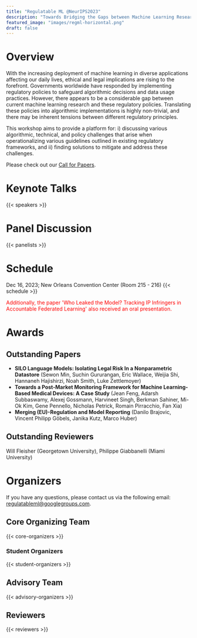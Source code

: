 ```yaml
---
title: "Regulatable ML @NeurIPS2023"
description: "Towards Bridging the Gaps between Machine Learning Research and Regulations"
featured_image: "images/regml-horizontal.png"
draft: false
---
```



# Overview

With the increasing deployment of machine learning in diverse applications affecting our daily lives, ethical and legal implications are rising to the forefront. Governments worldwide have responded by implementing regulatory policies to safeguard algorithmic decisions and data usage practices. However, there appears to be a considerable gap between current machine learning research and these regulatory policies. Translating these policies into algorithmic implementations is highly non-trivial, and there may be inherent tensions between different regulatory principles.

This workshop aims to provide a platform for: i) discussing various algorithmic, technical, and policy challenges that arise when operationalizing various guidelines outlined in existing regulatory frameworks, and ii) finding solutions to mitigate and address these challenges. 

Please check out our [Call for Papers](/cfp/).

# Keynote Talks

{{< speakers >}}

# Panel Discussion

{{< panelists >}}

# Schedule
Dec 16, 2023; New Orleans Convention Center (Room 215 - 216)
{{< schedule >}}

<span style="color: red;">Additionally, the paper 'Who Leaked the Model? Tracking IP Infringers in Accountable Federated Learning' also received an oral presentation.</span>

# Awards

## Outstanding Papers
- **SILO Language Models: Isolating Legal Risk In a Nonparametric Datastore** (Sewon Min, Suchin Gururangan, Eric Wallace, Weijia Shi, Hannaneh Hajishirzi, Noah Smith, Luke Zettlemoyer)
- **Towards a Post-Market Monitoring Framework for Machine Learning-Based Medical Devices: A Case Study** (Jean Feng, Adarsh Subbaswamy, Alexej Gossmann, Harvineet Singh, Berkman Sahiner, Mi-Ok Kim, Gene Pennello, Nicholas Petrick, Romain Pirracchio, Fan Xia)
- **Merging (EU)-Regulation and Model Reporting** (Danilo Brajovic, Vincent Philipp Göbels, Janika Kutz, Marco Huber)

## Outstanding Reviewers
Will Fleisher (Georgetown University), Philippe Giabbanelli (Miami University)

# Organizers

If you have any questions, please contact us via the following email: [regulatableml@googlegroups.com](mailto:regulatableml@googlegroups.com).

## Core Organizing Team

{{< core-organizers >}}

### Student Organizers

{{< student-organizers >}}

## Advisory Team

{{< advisory-organizers >}}

## Reviewers

{{< reviewers >}}
